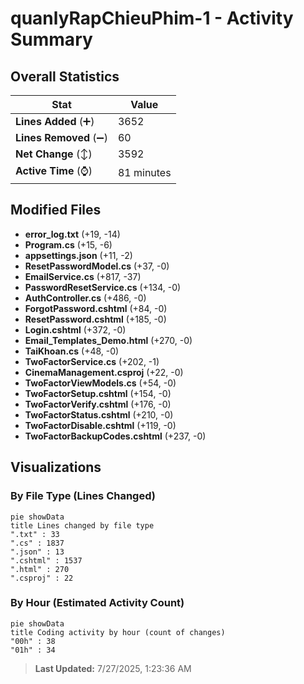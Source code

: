 # quanlyRapChieuPhim-1 - Activity Summary 

## Overall Statistics

| Stat                   | Value                                                             |
| ---------------------- | ----------------------------------------------------------------- |
| **Lines Added** (➕)   | 3652                                          |
| **Lines Removed** (➖) | 60                                        |
| **Net Change** (↕)    | 3592                |
| **Active Time** (⌚)   | 81 minutes |


## Modified Files
- **error_log.txt** (+19, -14)
- **Program.cs** (+15, -6)
- **appsettings.json** (+11, -2)
- **ResetPasswordModel.cs** (+37, -0)
- **EmailService.cs** (+817, -37)
- **PasswordResetService.cs** (+134, -0)
- **AuthController.cs** (+486, -0)
- **ForgotPassword.cshtml** (+84, -0)
- **ResetPassword.cshtml** (+185, -0)
- **Login.cshtml** (+372, -0)
- **Email_Templates_Demo.html** (+270, -0)
- **TaiKhoan.cs** (+48, -0)
- **TwoFactorService.cs** (+202, -1)
- **CinemaManagement.csproj** (+22, -0)
- **TwoFactorViewModels.cs** (+54, -0)
- **TwoFactorSetup.cshtml** (+154, -0)
- **TwoFactorVerify.cshtml** (+176, -0)
- **TwoFactorStatus.cshtml** (+210, -0)
- **TwoFactorDisable.cshtml** (+119, -0)
- **TwoFactorBackupCodes.cshtml** (+237, -0)

## Visualizations

### By File Type (Lines Changed)

```mermaid
pie showData
title Lines changed by file type
".txt" : 33
".cs" : 1837
".json" : 13
".cshtml" : 1537
".html" : 270
".csproj" : 22
```

### By Hour (Estimated Activity Count)

```mermaid
pie showData
title Coding activity by hour (count of changes)
"00h" : 38
"01h" : 34
```


> **Last Updated:** 7/27/2025, 1:23:36 AM